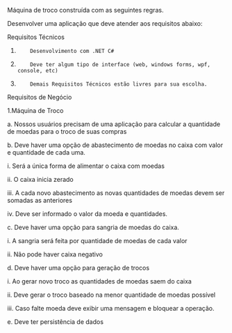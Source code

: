 Máquina de troco construída com as seguintes regras.

Desenvolver uma aplicação que deve atender aos requisitos abaixo:

Requisitos Técnicos

1.         Desenvolvimento com .NET C#

2.         Deve ter algum tipo de interface (web, windows forms, wpf, console, etc)

3.         Demais Requisitos Técnicos estão livres para sua escolha.

Requisitos de Negócio

1.Máquina de Troco

a. Nossos usuários precisam de uma aplicação para calcular a quantidade de moedas para o troco de suas compras

b. Deve haver uma opção de abastecimento de moedas no caixa com valor e quantidade de cada uma.

i.      Será a única forma de alimentar o caixa com moedas

ii.     O caixa inicia zerado

iii.    A cada novo abastecimento as novas quantidades de moedas devem ser somadas as anteriores

iv.    Deve ser informado o valor da moeda e quantidades.

c. Deve haver uma opção para sangria de moedas do caixa.

i.      A sangria será feita por quantidade de moedas de cada valor

ii.     Não pode haver caixa negativo

d. Deve haver uma opção para geração de trocos

i.      Ao gerar novo troco as quantidades de moedas saem do caixa

ii.     Deve gerar o troco baseado na menor quantidade de moedas possível

iii.    Caso falte moeda deve exibir uma mensagem e bloquear a operação.

e. Deve ter persistência de dados
